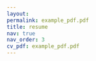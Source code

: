 ```yaml
---
layout:
permalink: example_pdf.pdf
title: resume
nav: true
nav_order: 3
cv_pdf: example_pdf.pdf
---
```

